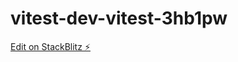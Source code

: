 # vitest-dev-vitest-3hb1pw

[Edit on StackBlitz ⚡️](https://stackblitz.com/edit/vitest-dev-vitest-3hb1pw)